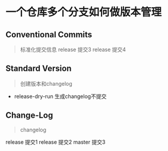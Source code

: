 # 一个仓库多个分支如何做版本管理

## Conventional Commits 
> 标准化提交信息
release 提交3
release 提交4

## Standard Version
> 创建版本和changelog
- release-dry-run
        生成changelog不提交

## Change-Log
> changelog

release 提交1
release 提交2
master 提交3